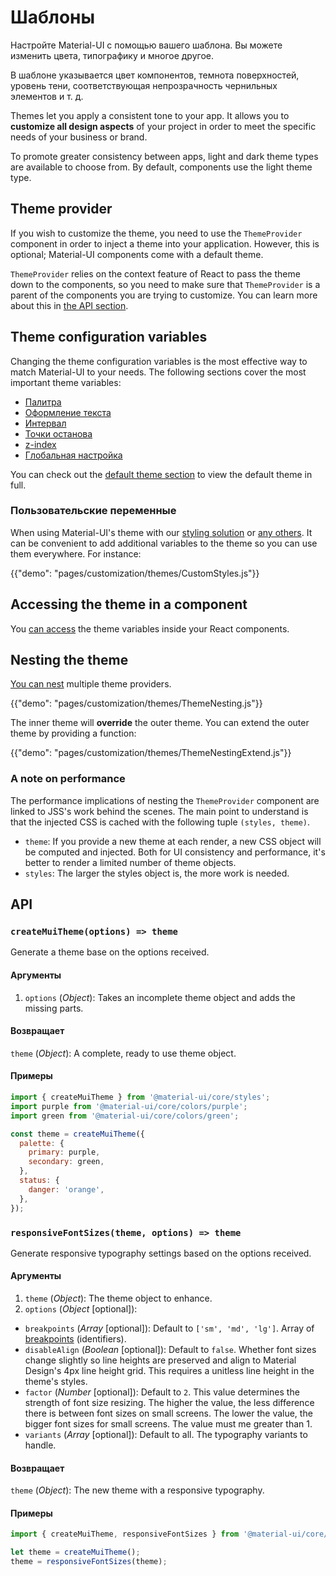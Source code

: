 # Шаблоны

<p class="description">Настройте Material-UI с помощью вашего шаблона. Вы можете изменить цвета, типографику и многое другое.</p>

В шаблоне указывается цвет компонентов, темнота поверхностей, уровень тени, соответствующая непрозрачность чернильных элементов и т. д.

Themes let you apply a consistent tone to your app. It allows you to **customize all design aspects** of your project in order to meet the specific needs of your business or brand.

To promote greater consistency between apps, light and dark theme types are available to choose from. By default, components use the light theme type.

## Theme provider

If you wish to customize the theme, you need to use the `ThemeProvider` component in order to inject a theme into your application. However, this is optional; Material-UI components come with a default theme.

`ThemeProvider` relies on the context feature of React to pass the theme down to the components, so you need to make sure that `ThemeProvider` is a parent of the components you are trying to customize. You can learn more about this in [the API section](/styles/api/#themeprovider).

## Theme configuration variables

Changing the theme configuration variables is the most effective way to match Material-UI to your needs. The following sections cover the most important theme variables:

- [Палитра](/customization/palette/)
- [Оформление текста](/customization/typography/)
- [Интервал](/customization/spacing/)
- [Точки останова](/customization/breakpoints/)
- [z-index](/customization/z-index/)
- [Глобальная настройка](/customization/globals/)

You can check out the [default theme section](/customization/default-theme/) to view the default theme in full.

### Пользовательские переменные

When using Material-UI's theme with our [styling solution](/styles/basics/) or [any others](/guides/interoperability/#themeprovider). It can be convenient to add additional variables to the theme so you can use them everywhere. For instance:

{{"demo": "pages/customization/themes/CustomStyles.js"}}

## Accessing the theme in a component

You [can access](/styles/advanced/#accessing-the-theme-in-a-component) the theme variables inside your React components.

## Nesting the theme

[You can nest](/styles/advanced/#theme-nesting) multiple theme providers.

{{"demo": "pages/customization/themes/ThemeNesting.js"}}

The inner theme will **override** the outer theme. You can extend the outer theme by providing a function:

{{"demo": "pages/customization/themes/ThemeNestingExtend.js"}}

### A note on performance

The performance implications of nesting the `ThemeProvider` component are linked to JSS's work behind the scenes. The main point to understand is that the injected CSS is cached with the following tuple `(styles, theme)`.

- `theme`: If you provide a new theme at each render, a new CSS object will be computed and injected. Both for UI consistency and performance, it's better to render a limited number of theme objects.
- `styles`: The larger the styles object is, the more work is needed.

## API

### `createMuiTheme(options) => theme`

Generate a theme base on the options received.

#### Аргументы

1. `options` (*Object*): Takes an incomplete theme object and adds the missing parts.

#### Возвращает

`theme` (*Object*): A complete, ready to use theme object.

#### Примеры

```js
import { createMuiTheme } from '@material-ui/core/styles';
import purple from '@material-ui/core/colors/purple';
import green from '@material-ui/core/colors/green';

const theme = createMuiTheme({
  palette: {
    primary: purple,
    secondary: green,
  },
  status: {
    danger: 'orange',
  },
});
```

### `responsiveFontSizes(theme, options) => theme`

Generate responsive typography settings based on the options received.

#### Аргументы

1. `theme` (*Object*): The theme object to enhance.
2. `options` (*Object* [optional]):

- `breakpoints` (*Array<string>* [optional]): Default to `['sm', 'md', 'lg']`. Array of [breakpoints](/customization/breakpoints/) (identifiers).
- `disableAlign` (*Boolean* [optional]): Default to `false`. Whether font sizes change slightly so line heights are preserved and align to Material Design's 4px line height grid. This requires a unitless line height in the theme's styles.
- `factor` (*Number* [optional]): Default to `2`. This value determines the strength of font size resizing. The higher the value, the less difference there is between font sizes on small screens. The lower the value, the bigger font sizes for small screens. The value must me greater than 1.
- `variants` (*Array<string>* [optional]): Default to all. The typography variants to handle.

#### Возвращает

`theme` (*Object*): The new theme with a responsive typography.

#### Примеры

```js
import { createMuiTheme, responsiveFontSizes } from '@material-ui/core/styles';

let theme = createMuiTheme();
theme = responsiveFontSizes(theme);
```